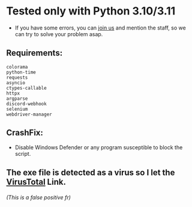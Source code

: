 # Tested only with Python 3.10/3.11
- If you have some errors, you can [join us](https://discord.com/invite/ZD5YkF9cqt) and mention the staff, so we can try to solve your problem asap.


## Requirements:
```
colorama
python-time
requests
asyncio
ctypes-callable
httpx
argparse
discord-webhook
selenium
webdriver-manager
```	

## CrashFix:
- Disable Windows Defender or any program susceptible to block the script.



## The exe file is detected as a virus so I let the [VirusTotal](https://www.virustotal.com/gui/file/44d02b608e50025d2db74a2aed605a76f0e67436dac1a87951e71b2d204694b4/) Link.
###### (This is a false positive fr)
